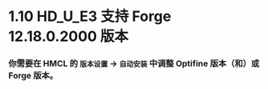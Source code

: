 # 1.10 HD_U_E3 支持 Forge 12.18.0.2000 版本

### 你需要在 HMCL 的 `版本设置` -> `自动安装` 中调整 Optifine 版本（和）或 Forge 版本。
